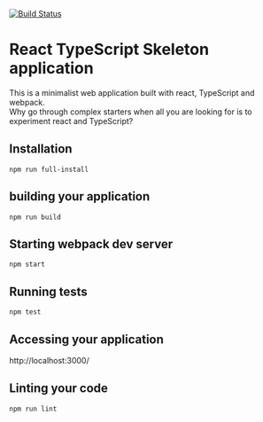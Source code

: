 [![Build Status](https://travis-ci.org/benbraou/react-typescript-skeleton.svg?branch=main)](https://travis-ci.org/benbraou/react-typescript-skeleton)

# React TypeScript Skeleton application
This is a minimalist web application built with react, TypeScript and webpack.  
Why go through complex starters when all you are looking for is to experiment react and TypeScript?

## Installation

```
npm run full-install
```

## building your application

```
npm run build
```

## Starting webpack dev server

```
npm start
```
## Running tests

```
npm test
```

## Accessing your application

http://localhost:3000/  

## Linting your code

```
npm run lint
```
